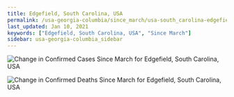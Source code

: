```yaml
---
title: Edgefield, South Carolina, USA
permalink: /usa-georgia-columbia/since_march/usa-south_carolina-edgefield-since_march.html
last_updated: Jan 10, 2021
keywords: ["Edgefield, South Carolina, USA", "Since March"]
sidebar: usa-georgia-columbia_sidebar
---
```


![Change in Confirmed Cases Since March for Edgefield, South Carolina, USA](/covid_tracker/images/graphs/usa-south_carolina-edgefield-delta_confirmed-since_march_graph.png)

![Change in Confirmed Deaths Since March for Edgefield, South Carolina, USA](/covid_tracker/images/graphs/usa-south_carolina-edgefield-delta_deaths-since_march_graph.png)
